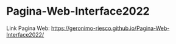 # Pagina-Web-Interface2022

Link Pagina Web: https://geronimo-riesco.github.io/Pagina-Web-Interface2022/
